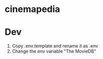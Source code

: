 # cinemapedia


# Dev

1. Copy .env.template and rename it as .env
2. Change the env variable "The MovieDB"
